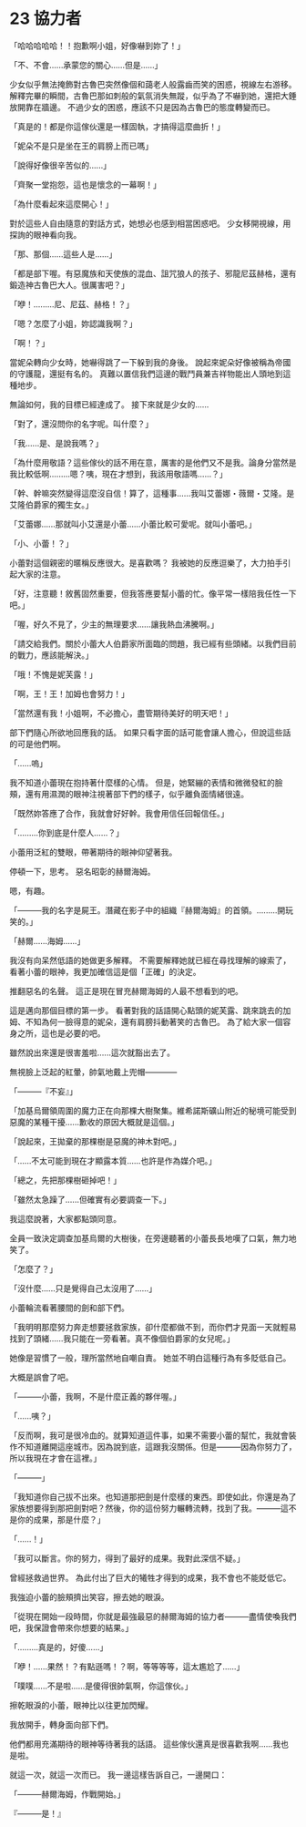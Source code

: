 # 23 協力者

「哈哈哈哈哈！！抱歉啊小姐，好像嚇到妳了！」

「不、不會......承蒙您的關心......但是......」

少女似乎無法掩飾對古魯巴突然像個和藹老人般露齒而笑的困惑，視線左右游移。
解釋完畢的瞬間，古魯巴那如刺般的氣氛消失無蹤，似乎為了不嚇到她，還把大錘放開靠在牆邊。
不過少女的困惑，應該不只是因為古魯巴的態度轉變而已。

「真是的！都是你這傢伙還是一樣固執，才搞得這麼曲折！」

「妮朵不是只是坐在王的肩膀上而已嗎」

「說得好像很辛苦似的......」

「齊聚一堂抱怨，這也是懷念的一幕啊！」

「為什麼看起來這麼開心！」

對於這些人自由隨意的對話方式，她想必也感到相當困惑吧。
少女移開視線，用探詢的眼神看向我。

「那、那個......這些人是......」

「都是部下喔。有惡魔族和天使族的混血、詛咒狼人的孩子、邪龍尼茲赫格，還有鍛造神古魯巴大人。很厲害吧？」

「咿！.........尼、尼茲、赫格！？」

「嗯？怎麼了小姐，妳認識我啊？」

「啊！？」

當妮朵轉向少女時，她嚇得跳了一下躲到我的身後。
說起來妮朵好像被稱為帝國的守護龍，還挺有名的。
真難以置信我們這邊的戰鬥員兼吉祥物能出人頭地到這種地步。

無論如何，我的目標已經達成了。
接下來就是少女的......

「對了，還沒問你的名字呢。叫什麼？」

「我......是、是說我嗎？」

「為什麼用敬語？這些傢伙的話不用在意，厲害的是他們又不是我。論身分當然是我比較低啊.........嗯？咦，現在才想到，我該用敬語嗎......？」

「幹、幹嘛突然變得這麼沒自信！算了，這種事......我叫艾蕾娜・薇爾・艾隆。是艾隆伯爵家的獨生女。」

「艾蕾娜......那就叫小艾還是小蕾......小蕾比較可愛呢。就叫小蕾吧。」

「小、小蕾！？」

小蕾對這個親密的暱稱反應很大。是喜歡嗎？
我被她的反應逗樂了，大力拍手引起大家的注意。

「好，注意聽！敘舊固然重要，但我答應要幫小蕾的忙。像平常一樣陪我任性一下吧。」

「喔，好久不見了，少主的無理要求......讓我熱血沸騰啊。」

「請交給我們。關於小蕾大人伯爵家所面臨的問題，我已經有些頭緒。以我們目前的戰力，應該能解決。」

「哦！不愧是妮芙露！」

「啊，王！王！加姆也會努力！」

「當然還有我！小姐啊，不必擔心，盡管期待美好的明天吧！」

部下們隨心所欲地回應我的話。
如果只看字面的話可能會讓人擔心，但說這些話的可是他們啊。

「......嗚」

我不知道小蕾現在抱持著什麼樣的心情。
但是，她緊繃的表情和微微發紅的臉頰，還有用濕潤的眼神注視著部下們的樣子，似乎離負面情緒很遠。

「既然妳答應了合作，我就會好好幹。我會用信任回報信任。」

「.........你到底是什麼人......？」

小蕾用泛紅的雙眼，帶著期待的眼神仰望著我。

停頓一下，思考。
惡名昭彰的赫爾海姆。

嗯，有趣。

「———我的名字是屍王。潛藏在影子中的組織『赫爾海姆』的首領。.........開玩笑的。」

「赫爾......海姆......」

我沒有向呆然低語的她做更多解釋。
不需要解釋她就已經在尋找理解的線索了，看著小蕾的眼神，我更加確信這是個「正確」的決定。

推翻惡名的名聲。
這正是現在冒充赫爾海姆的人最不想看到的吧。

這是邁向那個目標的第一步。
看著對我的話語開心點頭的妮芙露、跳來跳去的加姆、不知為何一臉得意的妮朵，還有肩膀抖動著笑的古魯巴。
為了給大家一個容身之所，這也是必要的吧。

雖然說出來還是很害羞啦......這次就豁出去了。

無視臉上泛起的紅暈，帥氣地戴上兜帽————

「———『不妄』」

「加基烏爾領周圍的魔力正在向那棵大樹聚集。維希諾斯礦山附近的秘境可能受到惡魔的某種干擾......歉收的原因大概就是這個。」

「說起來，王拋棄的那棵樹是惡魔的神木對吧。」

「......不太可能到現在才顯露本質......也許是作為媒介吧。」

「總之，先把那棵樹砸掉吧！」

「雖然太急躁了......但確實有必要調查一下。」

我這麼說著，大家都點頭同意。

全員一致決定調查加基烏爾的大樹後，在旁邊聽著的小蕾長長地嘆了口氣，無力地笑了。

「怎麼了？」

「沒什麼......只是覺得自己太沒用了......」

小蕾輪流看著腰間的劍和部下們。

「我明明那麼努力奔走想要拯救家族，卻什麼都做不到，而你們才見面一天就輕易找到了頭緒......我只能在一旁看著。真不像個伯爵家的女兒呢。」

她像是習慣了一般，理所當然地自嘲自責。
她並不明白這種行為有多貶低自己。

大概是誤會了吧。

「———小蕾，我啊，不是什麼正義的夥伴喔。」

「......咦？」

「反而啊，我可是很冷血的。就算知道這件事，如果不需要小蕾的幫忙，我就會裝作不知道離開這座城市。因為說到底，這跟我沒關係。但是———因為你努力了，所以我現在才會在這裡。」

「———」

「我知道你自己拔不出來。也知道那把劍是什麼樣的東西。即使如此，你還是為了家族想要得到那把劍對吧？然後，你的這份努力輾轉流轉，找到了我。———這不是你的成果，那是什麼？」

「......！」

「我可以斷言。你的努力，得到了最好的成果。我對此深信不疑。」

曾經拯救過世界。
為此付出了巨大的犧牲才得到的成果，我不會也不能貶低它。

我強迫小蕾的臉頰擠出笑容，擦去她的眼淚。

「從現在開始一段時間，你就是最強最惡的赫爾海姆的協力者———盡情使喚我們吧，我保證會帶來你想要的結果。」

「.........真是的，好傻......」

「咿！......果然！？有點遜嗎！？啊，等等等等，這太尷尬了......」

「噗噗......不是啦......是傻得很帥氣啊，你這傢伙。」

擦乾眼淚的小蕾，眼神比以往更加閃耀。

我放開手，轉身面向部下們。

他們都用充滿期待的眼神等待著我的話語。
這些傢伙還真是很喜歡我啊......我也是啦。

就這一次，就這一次而已。
我一邊這樣告訴自己，一邊開口：

「———赫爾海姆，作戰開始。」

『———是！』